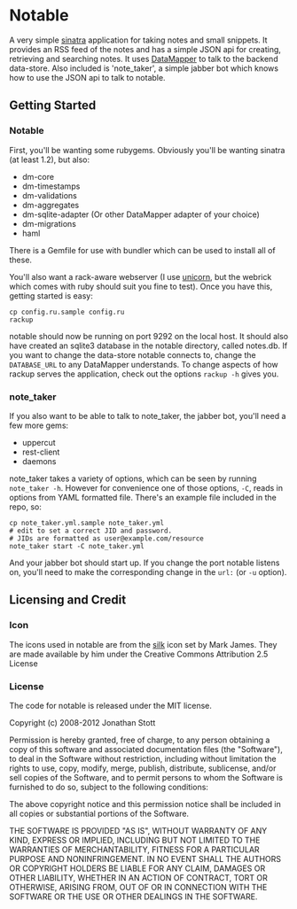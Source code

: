 # Notable

A very simple [sinatra](http://www.sinatrarb.com/) application for taking notes and small snippets.  It provides an RSS feed of the notes and has a simple JSON api for creating, retrieving and searching notes.  It uses [DataMapper](http://www.datamapper.org) to talk to the backend data-store.  Also included is 'note_taker', a simple jabber bot which knows how to use the JSON api to talk to notable.

## Getting Started

### Notable

First, you'll be wanting some rubygems.  Obviously you'll be wanting sinatra (at
least 1.2), but also:

* dm-core
* dm-timestamps
* dm-validations
* dm-aggregates
* dm-sqlite-adapter (Or other DataMapper adapter of your choice)
* dm-migrations
* haml

There is a Gemfile for use with bundler which can be used to install all of
these.

You'll also want a rack-aware webserver (I use [unicorn](http://unicorn.bogomips.org/), but the webrick which comes with ruby should suit you fine to test).  Once you have this, getting started is easy:

    cp config.ru.sample config.ru
    rackup

notable should now be running on port 9292 on the local host.  It should also have created an sqlite3 database in the notable directory, called notes.db.  If you want to change the data-store notable connects to, change the `DATABASE_URL` to any DataMapper understands.  To change aspects of how rackup serves the application, check out the options `rackup -h` gives you.

### note_taker

If you also want to be able to talk to note_taker, the jabber bot, you'll need a few more gems:

* uppercut
* rest-client
* daemons

note_taker takes a variety of options, which can be seen by running `note_taker -h`.  However for convenience one of those options, `-C`, reads in options from YAML formatted file.  There's an example file included in the repo, so:

    cp note_taker.yml.sample note_taker.yml
    # edit to set a correct JID and password.
    # JIDs are formatted as user@example.com/resource
    note_taker start -C note_taker.yml

And your jabber bot should start up.  If you change the port notable listens on, you'll need to make the corresponding change in the `url:` (or `-u` option).

## Licensing and Credit

### Icon

The icons used in notable are from the [silk](http://www.famfamfam.com/lab/icons/silk/) icon set by Mark James.  They are made available by him under the Creative Commons Attribution 2.5 License


### License

The code for notable is released under the MIT license.

Copyright (c) 2008-2012 Jonathan Stott

Permission is hereby granted, free of charge, to any person obtaining a copy
of this software and associated documentation files (the "Software"), to deal
in the Software without restriction, including without limitation the rights
to use, copy, modify, merge, publish, distribute, sublicense, and/or sell
copies of the Software, and to permit persons to whom the Software is
furnished to do so, subject to the following conditions:

The above copyright notice and this permission notice shall be included in
all copies or substantial portions of the Software.

THE SOFTWARE IS PROVIDED "AS IS", WITHOUT WARRANTY OF ANY KIND, EXPRESS OR
IMPLIED, INCLUDING BUT NOT LIMITED TO THE WARRANTIES OF MERCHANTABILITY,
FITNESS FOR A PARTICULAR PURPOSE AND NONINFRINGEMENT. IN NO EVENT SHALL THE
AUTHORS OR COPYRIGHT HOLDERS BE LIABLE FOR ANY CLAIM, DAMAGES OR OTHER
LIABILITY, WHETHER IN AN ACTION OF CONTRACT, TORT OR OTHERWISE, ARISING FROM,
OUT OF OR IN CONNECTION WITH THE SOFTWARE OR THE USE OR OTHER DEALINGS IN
THE SOFTWARE.

